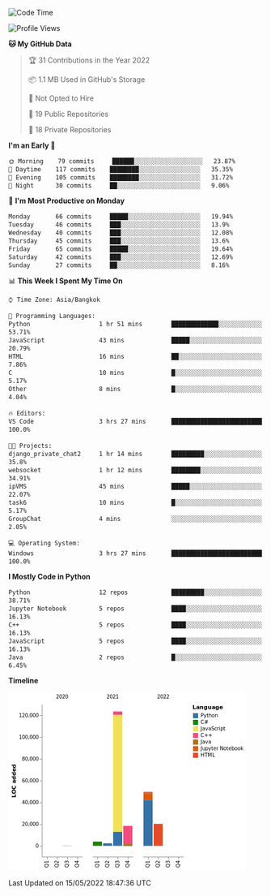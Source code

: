 <!--START_SECTION:waka-->
![Code Time](http://img.shields.io/badge/Code%20Time-0%20secs-blue)

![Profile Views](http://img.shields.io/badge/Profile%20Views-4-blue)

**🐱 My GitHub Data** 

> 🏆 31 Contributions in the Year 2022
 > 
> 📦 1.1 MB Used in GitHub's Storage 
 > 
> 🚫 Not Opted to Hire
 > 
> 📜 19 Public Repositories 
 > 
> 🔑 18 Private Repositories  
 > 
**I'm an Early 🐤** 

```text
🌞 Morning    79 commits     ██████░░░░░░░░░░░░░░░░░░░   23.87% 
🌆 Daytime    117 commits    ████████░░░░░░░░░░░░░░░░░   35.35% 
🌃 Evening    105 commits    ████████░░░░░░░░░░░░░░░░░   31.72% 
🌙 Night      30 commits     ██░░░░░░░░░░░░░░░░░░░░░░░   9.06%

```
📅 **I'm Most Productive on Monday** 

```text
Monday       66 commits     █████░░░░░░░░░░░░░░░░░░░░   19.94% 
Tuesday      46 commits     ███░░░░░░░░░░░░░░░░░░░░░░   13.9% 
Wednesday    40 commits     ███░░░░░░░░░░░░░░░░░░░░░░   12.08% 
Thursday     45 commits     ███░░░░░░░░░░░░░░░░░░░░░░   13.6% 
Friday       65 commits     █████░░░░░░░░░░░░░░░░░░░░   19.64% 
Saturday     42 commits     ███░░░░░░░░░░░░░░░░░░░░░░   12.69% 
Sunday       27 commits     ██░░░░░░░░░░░░░░░░░░░░░░░   8.16%

```


📊 **This Week I Spent My Time On** 

```text
⌚︎ Time Zone: Asia/Bangkok

💬 Programming Languages: 
Python                   1 hr 51 mins        █████████████░░░░░░░░░░░░   53.71% 
JavaScript               43 mins             █████░░░░░░░░░░░░░░░░░░░░   20.79% 
HTML                     16 mins             ██░░░░░░░░░░░░░░░░░░░░░░░   7.86% 
C                        10 mins             █░░░░░░░░░░░░░░░░░░░░░░░░   5.17% 
Other                    8 mins              █░░░░░░░░░░░░░░░░░░░░░░░░   4.04%

🔥 Editors: 
VS Code                  3 hrs 27 mins       █████████████████████████   100.0%

🐱‍💻 Projects: 
django_private_chat2     1 hr 14 mins        █████████░░░░░░░░░░░░░░░░   35.8% 
websocket                1 hr 12 mins        ████████░░░░░░░░░░░░░░░░░   34.91% 
ipVMS                    45 mins             █████░░░░░░░░░░░░░░░░░░░░   22.07% 
task6                    10 mins             █░░░░░░░░░░░░░░░░░░░░░░░░   5.17% 
GroupChat                4 mins              ░░░░░░░░░░░░░░░░░░░░░░░░░   2.05%

💻 Operating System: 
Windows                  3 hrs 27 mins       █████████████████████████   100.0%

```

**I Mostly Code in Python** 

```text
Python                   12 repos            █████████░░░░░░░░░░░░░░░░   38.71% 
Jupyter Notebook         5 repos             ████░░░░░░░░░░░░░░░░░░░░░   16.13% 
C++                      5 repos             ████░░░░░░░░░░░░░░░░░░░░░   16.13% 
JavaScript               5 repos             ████░░░░░░░░░░░░░░░░░░░░░   16.13% 
Java                     2 repos             █░░░░░░░░░░░░░░░░░░░░░░░░   6.45%

```


**Timeline**

![Chart not found](https://raw.githubusercontent.com/pntt3011/pntt3011/main/charts/bar_graph.png) 


 Last Updated on 15/05/2022 18:47:36 UTC
<!--END_SECTION:waka-->
